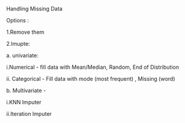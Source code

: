 Handling Missing Data

Options :

1.Remove them

2.Imupte:

a. univariate:

i.Numerical - fill data with Mean/Median, Random, End of Distribution

ii. Categorical - Fill data with mode (most frequent) , Missing (word)



b. Multivariate - 

i.KNN Imputer

ii.Iteration Imputer



